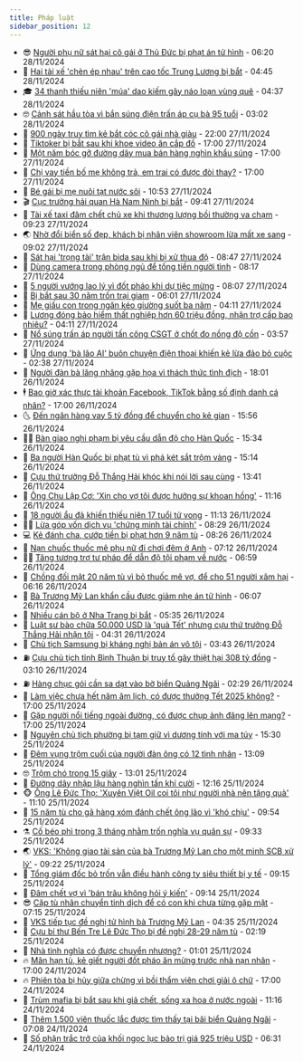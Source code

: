 ```yaml
---
title: Pháp luật
sidebar_position: 12
---
```


<!-- vnexpress-phap-luat:START -->
- 😎 [Người phụ nữ sát hại cô gái ở Thủ Đức bị phạt án tử hình](https://vnexpress.net/nguoi-phu-nu-sat-hai-co-gai-o-thu-duc-bi-phat-an-tu-hinh-4821420.html) - 06:20 28/11/2024
- 🥰 [Hai tài xế &#39;chèn ép nhau&#39; trên cao tốc Trung Lương bị bắt](https://vnexpress.net/hai-tai-xe-chen-ep-nhau-tren-cao-toc-trung-luong-bi-bat-4821226.html) - 04:45 28/11/2024
- 🎓 [34 thanh thiếu niên &#39;múa&#39; dao kiếm gây náo loạn vùng quê](https://vnexpress.net/34-thanh-thieu-nien-mua-dao-kiem-gay-nao-loan-vung-que-4821352.html) - 04:37 28/11/2024
- 🤓 [Cảnh sát hầu tòa vì bắn súng điện trấn áp cụ bà 95 tuổi](https://vnexpress.net/canh-sat-hau-toa-vi-ban-sung-dien-tran-ap-cu-ba-95-tuoi-4821205.html) - 03:02 28/11/2024
- 🎊 [900 ngày truy tìm kẻ bắt cóc cô gái nhà giàu](https://vnexpress.net/900-ngay-truy-tim-ke-bat-coc-co-gai-nha-giau-4821141.html) - 22:00 27/11/2024
- 🙉 [Tiktoker bị bắt sau khi khoe video ăn cắp đồ](https://vnexpress.net/tiktoker-bi-bat-sau-khi-khoe-video-an-cap-do-4821112.html) - 17:00 27/11/2024
- 🤡 [Một năm bóc gỡ đường dây mua bán hàng nghìn khẩu súng](https://vnexpress.net/mot-nam-boc-go-duong-day-mua-ban-hang-nghin-khau-sung-4821065.html) - 17:00 27/11/2024
- 🗽 [Chị vay tiền bố mẹ không trả, em trai có được đòi thay?](https://vnexpress.net/chi-vay-tien-bo-me-khong-tra-em-trai-co-duoc-doi-thay-4820019.html) - 17:00 27/11/2024
- 🌋 [Bé gái bị mẹ nuôi tạt nước sôi](https://vnexpress.net/be-gai-bi-me-nuoi-tat-nuoc-soi-4821143.html) - 10:53 27/11/2024
- 🎬 [Cục trưởng hải quan Hà Nam Ninh bị bắt](https://vnexpress.net/nu-cuc-truong-hai-quan-ha-nam-ninh-bi-bat-4821120.html) - 09:41 27/11/2024
- 💯 [Tài xế taxi đâm chết chủ xe khi thương lượng bồi thường va chạm](https://vnexpress.net/tai-xe-taxi-dam-chet-chu-xe-khi-thuong-luong-boi-thuong-va-cham-4821053.html) - 09:23 27/11/2024
- 🌏 [Nhờ đổi biển số đẹp, khách bị nhân viên showroom lừa mất xe sang](https://vnexpress.net/nho-doi-bien-so-dep-khach-bi-nhan-vien-showroom-lua-mat-xe-sang-4820996.html) - 09:02 27/11/2024
- 🌊 [Sát hại &#39;trọng tài&#39; trận bida sau khi bị xử thua độ](https://vnexpress.net/sat-hai-trong-tai-tran-bida-sau-khi-bi-xu-thua-do-4821061.html) - 08:47 27/11/2024
- 💂 [Dùng camera trong phòng ngủ để tống tiền người tình](https://vnexpress.net/dung-camera-trong-phong-ngu-de-tong-tien-nguoi-tinh-lau-nam-4821033.html) - 08:17 27/11/2024
- 🎡 [5 người vướng lao lý vì đốt pháo khi dự tiệc mừng](https://vnexpress.net/5-nguoi-vuong-lao-ly-vi-dot-phao-khi-du-tiec-mung-4821007.html) - 08:07 27/11/2024
- 🫶 [Bị bắt sau 30 năm trốn trại giam](https://vnexpress.net/bi-bat-sau-30-nam-tron-trai-giam-4820975.html) - 06:01 27/11/2024
- 🐲 [Mẹ giấu con trong ngăn kéo giường suốt ba năm](https://vnexpress.net/me-giau-con-moi-sinh-trong-ngan-keo-giuong-suot-ba-nam-4820895.html) - 04:11 27/11/2024
- 🚀 [Lương đóng bảo hiểm thất nghiệp hơn 60 triệu đồng, nhận trợ cấp bao nhiêu?](https://vnexpress.net/luong-dong-bao-hiem-that-nghiep-hon-60-trieu-dong-nhan-tro-cap-bao-nhieu-4820907.html) - 04:11 27/11/2024
- 🎊 [Nổ súng trấn áp người tấn công CSGT ở chốt đo nồng độ cồn](https://vnexpress.net/no-sung-tran-ap-nguoi-tan-cong-csgt-o-chot-do-nong-do-con-4820848.html) - 03:57 27/11/2024
- 🤗 [Ứng dụng &#39;bà lão AI&#39; buôn chuyện điện thoại khiến kẻ lừa đảo bỏ cuộc](https://vnexpress.net/ung-dung-ba-lao-ai-buon-chuyen-dien-thoai-khien-ke-lua-dao-bo-cuoc-4820548.html) - 02:38 27/11/2024
- 🗽 [Người đàn bà lăng nhăng gặp họa vì thách thức tình địch](https://vnexpress.net/nguoi-dan-ba-lang-nhang-gap-hoa-vi-thach-thuc-tinh-dich-4820678.html) - 18:01 26/11/2024
- 🕴 [Bao giờ xác thực tài khoản Facebook, TikTok bằng số định danh cá nhân?](https://vnexpress.net/bao-gio-xac-thuc-tai-khoan-facebook-tiktok-bang-so-dinh-danh-ca-nhan-4820088.html) - 17:00 26/11/2024
- 🌜 [Đến ngân hàng vay 5 tỷ đồng để chuyển cho kẻ gian](https://vnexpress.net/den-ngan-hang-vay-5-ty-dong-de-chuyen-cho-ke-gian-4820713.html) - 15:56 26/11/2024
- 🧑‍🏫 [Bàn giao nghi phạm bị yêu cầu dẫn độ cho Hàn Quốc](https://vnexpress.net/ban-giao-nghi-pham-bi-yeu-cau-dan-do-cho-han-quoc-4820730.html) - 15:34 26/11/2024
- 🦩 [Ba người Hàn Quốc bị phạt tù vì phá két sắt trộm vàng](https://vnexpress.net/ba-nguoi-han-quoc-bi-phat-tu-vi-pha-ket-sat-trom-vang-4820724.html) - 15:14 26/11/2024
- 💼 [Cựu thứ trưởng Đỗ Thắng Hải khóc khi nói lời sau cùng](https://vnexpress.net/cuu-thu-truong-do-thang-hai-khoc-khi-noi-loi-sau-cung-4820598.html) - 13:41 26/11/2024
- 💫 [Ông Chu Lập Cơ: &#39;Xin cho vợ tôi được hưởng sự khoan hồng&#39;](https://vnexpress.net/ong-chu-lap-co-xin-cho-vo-toi-duoc-huong-su-khoan-hong-4820660.html) - 11:16 26/11/2024
- 🦅 [18 người ẩu đả khiến thiếu niên 17 tuổi tử vong](https://vnexpress.net/18-nguoi-au-da-khien-thieu-nien-17-tuoi-tu-vong-4820668.html) - 11:13 26/11/2024
- 🧑‍💻 [Lừa góp vốn dịch vụ &#39;chứng minh tài chính&#39;](https://vnexpress.net/lua-gop-von-dich-vu-chung-minh-tai-chinh-4820561.html) - 08:29 26/11/2024
- 💻 [Kẻ đánh cha, cướp tiền bị phạt hơn 9 năm tù](https://vnexpress.net/ke-danh-cha-cuop-tien-bi-phat-hon-9-nam-tu-4820578.html) - 08:26 26/11/2024
- 🤠 [Nạn chuốc thuốc mê phụ nữ đi chơi đêm ở Anh](https://vnexpress.net/nan-chuoc-thuoc-me-phu-nu-di-choi-dem-o-anh-4820517.html) - 07:12 26/11/2024
- 🧑‍🏫 [Tăng tương trợ tư pháp để dẫn độ tội phạm về nước](https://vnexpress.net/tang-tuong-tro-tu-phap-de-dan-do-toi-pham-ve-nuoc-4820508.html) - 06:59 26/11/2024
- 🌈 [Chồng đối mặt 20 năm tù vì bỏ thuốc mê vợ, để cho 51 người xâm hại](https://vnexpress.net/chong-doi-mat-20-nam-tu-vi-bo-thuoc-me-vo-de-cho-51-nguoi-xam-hai-4820500.html) - 06:16 26/11/2024
- 🌮 [Bà Trương Mỹ Lan khẩn cầu được giảm nhẹ án tử hình](https://vnexpress.net/ba-truong-my-lan-khan-cau-duoc-giam-nhe-an-tu-hinh-4820514.html) - 06:07 26/11/2024
- 🐲 [Nhiều cán bộ ở Nha Trang bị bắt](https://vnexpress.net/nhieu-can-bo-o-nha-trang-bi-bat-4820506.html) - 05:35 26/11/2024
- 🧰 [Luật sư bào chữa 50.000 USD là &#39;quà Tết&#39; nhưng cựu thứ trưởng Đỗ Thắng Hải nhận tội](https://vnexpress.net/luat-su-bao-chua-50-000-usd-la-qua-tet-nhung-cuu-thu-truong-do-thang-hai-nhan-toi-4820366.html) - 04:31 26/11/2024
- 💄 [Chủ tịch Samsung bị kháng nghị bản án vô tội](https://vnexpress.net/chu-tich-samsung-bi-khang-nghi-ban-an-vo-toi-4820434.html) - 03:43 26/11/2024
- ⛽️ [Cựu chủ tịch tỉnh Bình Thuận bị truy tố gây thiệt hại 308 tỷ đồng](https://vnexpress.net/cuu-chu-tich-tinh-binh-thuan-bi-truy-to-gay-thiet-hai-308-ty-dong-4820411.html) - 03:10 26/11/2024
- ⛽️ [Hàng chục gói cần sa dạt vào bờ biển Quảng Ngãi](https://vnexpress.net/hang-chuc-goi-can-sa-dat-vao-bo-bien-quang-ngai-4820379.html) - 02:29 26/11/2024
- 💂 [Làm việc chưa hết năm âm lịch, có được thưởng Tết 2025 không?](https://vnexpress.net/lam-viec-chua-het-nam-am-lich-co-duoc-thuong-tet-at-ty-2025-4820059.html) - 17:00 25/11/2024
- 🤔 [Gặp người nổi tiếng ngoài đường, có được chụp ảnh đăng lên mạng?](https://vnexpress.net/gap-nguoi-noi-tieng-ngoai-duong-co-duoc-chup-anh-dang-len-mang-4819861.html) - 17:00 25/11/2024
- 🧐 [Nguyên chủ tịch phường bị tạm giữ vì dương tính với ma túy](https://vnexpress.net/nguyen-chu-tich-phuong-bi-tam-giu-vi-duong-tinh-voi-ma-tuy-4820253.html) - 15:30 25/11/2024
- 🎃 [Đêm vụng trộm cuối của người đàn ông có 12 tình nhân](https://vnexpress.net/dem-vung-trom-cuoi-cua-nguoi-dan-ong-co-12-tinh-nhan-4820228.html) - 13:09 25/11/2024
- 🤓 [Trộm chó trong 15 giây](https://vnexpress.net/trom-cho-trong-15-giay-4820233.html) - 13:01 25/11/2024
- 💃 [Đường dây nhập lậu hàng nghìn tấn khí cười](https://video.vnexpress.net/duong-day-nhap-lau-hang-nghin-tan-khi-cuoi-4820243.html) - 12:16 25/11/2024
- 🐵 [Ông Lê Đức Thọ: &#39;Xuyên Việt Oil coi tôi như người nhà nên tặng quà&#39;](https://vnexpress.net/ong-le-duc-tho-xuyen-viet-oil-coi-toi-nhu-nguoi-nha-nen-tang-qua-4820176.html) - 11:10 25/11/2024
- 🤖 [15 năm tù cho gã hàng xóm đánh chết ông lão vì &#39;khó chịu&#39;](https://vnexpress.net/15-nam-tu-cho-ga-hang-xom-danh-chet-ong-lao-vi-kho-chiu-4820217.html) - 09:54 25/11/2024
- ⚗️ [Cố béo phì trong 3 tháng nhằm trốn nghĩa vụ quân sự](https://vnexpress.net/co-beo-phi-trong-3-thang-nham-tron-nghia-vu-quan-su-4820122.html) - 09:33 25/11/2024
- 🌏 [VKS: &#39;Không giao tài sản của bà Trương Mỹ Lan cho một mình SCB xử lý&#39;](https://vnexpress.net/vks-khong-giao-tai-san-cua-ba-truong-my-lan-cho-mot-minh-scb-xu-ly-4820198.html) - 09:22 25/11/2024
- 🦆 [Tổng giám đốc bỏ trốn vẫn điều hành công ty siêu thiết bị y tế](https://vnexpress.net/tong-giam-doc-bo-tron-van-dieu-hanh-cong-ty-sieu-thiet-bi-y-te-4820162.html) - 09:15 25/11/2024
- 🐎 [Đâm chết vợ vì &#39;bán trâu không hỏi ý kiến&#39;](https://vnexpress.net/dam-chet-vo-vi-ban-trau-khong-hoi-y-kien-4820200.html) - 09:14 25/11/2024
- 😎 [Cặp tù nhân chuyển tinh dịch để có con khi chưa từng gặp mặt](https://vnexpress.net/cap-tu-nhan-lap-muu-de-co-con-khi-chua-tung-gap-mat-4820043.html) - 07:15 25/11/2024
- 💪 [VKS tiếp tục đề nghị tử hình bà Trương Mỹ Lan](https://vnexpress.net/vks-tiep-tuc-de-nghi-tu-hinh-ba-truong-my-lan-4820038.html) - 04:35 25/11/2024
- 🤡 [Cựu bí thư Bến Tre Lê Đức Thọ bị đề nghị 28-29 năm tù](https://vnexpress.net/cuu-bi-thu-ben-tre-le-duc-tho-bi-de-nghi-28-29-nam-tu-4819788.html) - 02:19 25/11/2024
- 🌁 [Nhà tình nghĩa có được chuyển nhượng?](https://vnexpress.net/nha-tinh-nghia-co-duoc-chuyen-nhuong-4819862.html) - 01:01 25/11/2024
- 🔥 [Mãn hạn tù, kẻ giết người đốt pháo ăn mừng trước nhà nạn nhân](https://vnexpress.net/man-han-tu-ke-giet-nguoi-dot-phao-an-mung-truoc-nha-nan-nhan-4819828.html) - 17:00 24/11/2024
- 🔥 [Phiên tòa bị hủy giữa chừng vì bồi thẩm viên chơi giải ô chữ](https://vnexpress.net/phien-toa-bi-huy-giua-chung-vi-boi-tham-vien-choi-giai-o-chu-4819820.html) - 17:00 24/11/2024
- 👺 [Trùm mafia bị bắt sau khi giả chết, sống xa hoa ở nước ngoài](https://vnexpress.net/trum-mafia-bi-bat-sau-khi-gia-chet-song-xa-hoa-o-nuoc-ngoai-4819809.html) - 11:16 24/11/2024
- 🎊 [Thêm 1.500 viên thuốc lắc được tìm thấy tại bãi biển Quảng Ngãi](https://vnexpress.net/them-1-500-vien-thuoc-lac-duoc-tim-thay-tai-bai-bien-quang-ngai-4819768.html) - 07:08 24/11/2024
- 🎊 [Số phận trắc trở của khối ngọc lục bảo trị giá 925 triệu USD](https://vnexpress.net/vu-tranh-chap-khoi-ngoc-luc-bao-tri-gia-925-trieu-usd-4819759.html) - 06:31 24/11/2024<!-- vnexpress-phap-luat:END -->
